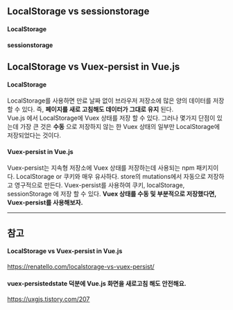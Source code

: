 ## LocalStorage vs sessionstorage
#### LocalStorage
#### sessionstorage

## LocalStorage vs Vuex-persist in Vue.js
#### LocalStorage
LocalStorage를 사용하면 만료 날짜 없이 브라우저 저장소에 많은 양의 데이터를 저장 할 수 있다. 즉, **페이지를 새로 고침해도 데이터가 그대로 유지** 된다.                 
Vue.js 에서 LocalStorage에 Vuex 상태를 저장 할 수 있다. 그러나 몇가지 단점이 있는데 가장 큰 것은 **수동** 으로 저장하지 않는 한 Vuex 상태의 일부만 LocalStorage에 저장되었다는 것이다. 

#### Vuex-persist in Vue.js
Vuex-persist는 지속형 저장소에 Vuex 상태를 저장하는데 사용되는 npm 패키지이다. LocalStorage or 쿠키와 매우 유사하다.
store의 mutations에서 자동으로 저장하고 영구적으로 만든다. 
Vuex-persist를 사용하여 쿠키, localStorage, sessionStorage 에 저장 할 수 있다.
**Vuex 상태를 수동 및 부분적으로 저장했다면, Vuex-persist를 사용해보자.**   



***
## 참고
#### LocalStorage vs Vuex-persist in Vue.js
https://renatello.com/localstorage-vs-vuex-persist/

#### vuex-persistedstate 덕분에 Vue.js 화면을 새로고침 해도 안전해요.
https://uxgjs.tistory.com/207
